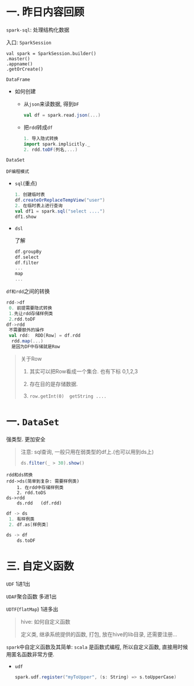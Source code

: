 # 一. 昨日内容回顾

`spark-sql`: 处理结构化数据

入口: `SparkSession`

```
val spark = SparkSession.builder()
.master()
.appname()
.getOrCreate()
```

`DataFrame`

- 如何创建

  - 从`json`来读数据, 得到`DF`

    ```scala
    val df = spark.read.json(...)
    ```

  - 把`rdd`转成`df`

    ```scala
    1. 导入隐式转换
    import spark.implicitly._
    2. rdd.toDF(列名,...)
    ```

`DataSet`

`DF编程模式`

- `sql`(重点)

  ```scala
  1. 创建临时表
  df.createOrReplaceTempView("user")
  2. 在临时表上进行查询
  val df1 = spark.sql("select ....")
  df1.show
  ```

- `dsl`

  了解

  ```scala
  df.groupBy
  df.select
  df.filter
  ...
  map
  ...
  ```

`df和rdd`之间的转换

```scala
rdd->df
 0. 前提需要隐式转换
 1.先让rdd存储样例类
 2.rdd.toDF
df->rdd
 不需要额外的操作
 val rdd:  RDD[Row] = df.rdd
  rdd.map(...)
  是因为DF中存储就是Row
```

> 关于Row
>
> 1. 其实可以把Row看成一个集合.  也有下标 0,1,2,3
>
> 2. 存在目的是存储数据. 
>
> 3. `row.getInt(0)  getString ....`
>
>    

# 一. `DataSet`

强类型. 更加安全

> 注意: sql查询, 一般只用在弱类型的df上.(也可以用到ds上)
>
> ```scala
> ds.filter(_ > 30).show()
> ```

```
rdd和ds转换
rdd->ds(简单到复杂: 需要样例类)
	1. 在rdd中存储样例类
	2. rdd.toDS
ds->rdd
	ds.rdd   (df.rdd)
```



```scala
df -> ds
 1. 有样例类
 2. df.as[样例类]

ds -> df
	ds.toDF
```



# 三. 自定义函数

`UDF` 1进1出

`UDAF`聚合函数  多进1出

`UDTF`(`flatMap`) 1进多出

> hive: 如何自定义函数
>
> 定义类, 继承系统提供的函数, 打包, 放在hive的lib目录, 还需要注册...

`spark`中自定义函数及其简单: `scala` 是函数式编程, 所以自定义函数, 直接用时候用匿名函数非常方便.

- `udf`

  ```scala
  spark.udf.register("myToUpper", (s: String) => s.toUpperCase)
  ```

  









